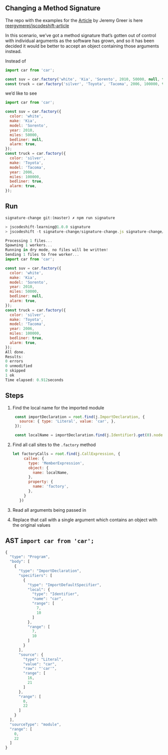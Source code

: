 ## Changing a Method Signature

The repo with the examples for the [Article](https://www.toptal.com/javascript/write-code-to-rewrite-your-code) by  Jeremy Greer is here [reergymerej/jscodeshift-article](https://github.com/reergymerej/jscodeshift-article)

In this scenario, we’ve got a method signature that’s gotten out of control with individual arguments as the software has grown, and so it has been decided it would be better to accept an object containing those arguments instead.

Instead of 

```js
import car from 'car';

const suv = car.factory('white', 'Kia', 'Sorento', 2010, 50000, null, true);
const truck = car.factory('silver', 'Toyota', 'Tacoma', 2006, 100000, true, true);
```

we’d like to see

```js
import car from 'car';

const suv = car.factory({
  color: 'white',
  make: 'Kia',
  model: 'Sorento',
  year: 2010,
  miles: 50000,
  bedliner: null,
  alarm: true,
});
const truck = car.factory({
  color: 'silver',
  make: 'Toyota',
  model: 'Tacoma',
  year: 2006,
  miles: 100000,
  bedliner: true,
  alarm: true,
});
```

## Run 

```js
signature-change git:(master) ✗ npm run signature

> jscodeshift-learning@1.0.0 signature
> jscodeshift -t signature-change/signature-change.js signature-change/signature-change-input.js -d -p

Processing 1 files... 
Spawning 1 workers...
Running in dry mode, no files will be written! 
Sending 1 files to free worker...
import car from 'car';

const suv = car.factory({
  color: 'white',
  make: 'Kia',
  model: 'Sorento',
  year: 2010,
  miles: 50000,
  bedliner: null,
  alarm: true,
});
const truck = car.factory({
  color: 'silver',
  make: 'Toyota',
  model: 'Tacoma',
  year: 2006,
  miles: 100000,
  bedliner: true,
  alarm: true,
});
All done. 
Results: 
0 errors
0 unmodified
0 skipped
1 ok
Time elapsed: 0.912seconds
```

## Steps

1. Find the local name for the imported module

   ```js
    const importDeclaration = root.find(j.ImportDeclaration, {
      source: { type: 'Literal', value: 'car', },
    });

    const localName = importDeclaration.find(j.Identifier).get(0).node.name;
   ```
2. Find all call sites to the `.factory` method

   ```js
   let factoryCalls = root.find(j.CallExpression, {
        callee: {
          type: 'MemberExpression',
          object: {
            name: localName,
          },
          property: {
            name: 'factory',
          },
        }
      })
   ```
3. Read all arguments being passed in
4. Replace that call with a single argument which contains an object with the original values

## AST `import car from 'car';`

```js
{
  "type": "Program",
  "body": [
    {
      "type": "ImportDeclaration",
      "specifiers": [
        {
          "type": "ImportDefaultSpecifier",
          "local": {
            "type": "Identifier",
            "name": "car",
            "range": [
              7,
              10
            ]
          },
          "range": [
            7,
            10
          ]
        }
      ],
      "source": {
        "type": "Literal",
        "value": "car",
        "raw": "'car'",
        "range": [
          16,
          21
        ]
      },
      "range": [
        0,
        22
      ]
    }
  ],
  "sourceType": "module",
  "range": [
    0,
    22
  ]
}
```